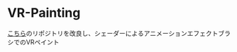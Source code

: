 # VR-Painting
[こちら](https://github.com/hiroakioishi/UnitySimpleComputeShaderExamples)のリポジトリを改良し、シェーダーによるアニメーションエフェクトブラシでのVRペイント
